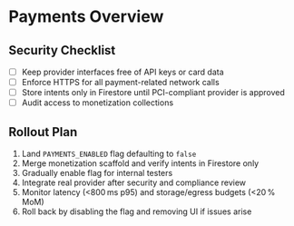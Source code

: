 # Payments Overview

## Security Checklist
- [ ] Keep provider interfaces free of API keys or card data
- [ ] Enforce HTTPS for all payment-related network calls
- [ ] Store intents only in Firestore until PCI-compliant provider is approved
- [ ] Audit access to monetization collections

## Rollout Plan
1. Land `PAYMENTS_ENABLED` flag defaulting to `false`
2. Merge monetization scaffold and verify intents in Firestore only
3. Gradually enable flag for internal testers
4. Integrate real provider after security and compliance review
5. Monitor latency (<800 ms p95) and storage/egress budgets (<20 % MoM)
6. Roll back by disabling the flag and removing UI if issues arise
